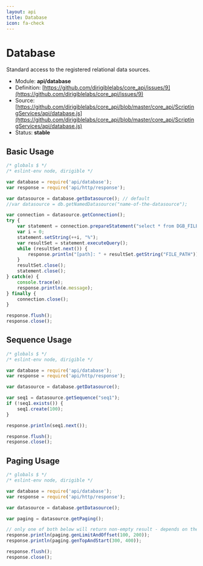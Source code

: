 ```yaml
---
layout: api
title: Database
icon: fa-check
---
```


Database
===

Standard access to the registered relational data sources.

- Module: **api/database**
- Definition: [https://github.com/dirigiblelabs/core_api/issues/9](https://github.com/dirigiblelabs/core_api/issues/9)
- Source: [https://github.com/dirigiblelabs/core_api/blob/master/core_api/ScriptingServices/api/database.js](https://github.com/dirigiblelabs/core_api/blob/master/core_api/ScriptingServices/api/database.js)
- Status: **stable**

Basic Usage
---

```javascript
/* globals $ */
/* eslint-env node, dirigible */

var database = require('api/database');
var response = require('api/http/response');

var datasource = database.getDatasource(); // default
//var datasource = db.getNamedDatasource("name-of-the-datasource");

var connection = datasource.getConnection();
try {
    var statement = connection.prepareStatement("select * from DGB_FILES where FILE_PATH like ?");
    var i = 0;
    statement.setString(++i, "%");
    var resultSet = statement.executeQuery();
    while (resultSet.next()) {
        response.println("[path]: " + resultSet.getString("FILE_PATH"));
    }
    resultSet.close();
    statement.close();
} catch(e) {
    console.trace(e);
    response.println(e.message);
} finally {
    connection.close();
}

response.flush();
response.close();
```

Sequence Usage
---

```javascript
/* globals $ */
/* eslint-env node, dirigible */

var database = require('api/database');
var response = require('api/http/response');

var datasource = database.getDatasource();

var seq1 = datasource.getSequence("seq1");
if (!seq1.exists()) {
	seq1.create(100);
}

response.println(seq1.next());

response.flush();
response.close();
```

Paging Usage
---

```javascript
/* globals $ */
/* eslint-env node, dirigible */

var database = require('api/database');
var response = require('api/http/response');

var datasource = database.getDatasource();

var paging = datasource.getPaging();

// only one of both below will return non-empty result - depends on the database dialect
response.println(paging.genLimitAndOffset(100, 200));
response.println(paging.genTopAndStart(300, 400));

response.flush();
response.close();
```
